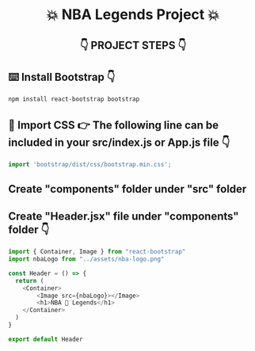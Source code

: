# <center>💥 NBA Legends Project 💥</center>

## <center>👇 PROJECT STEPS 👇</center>

## ⌨️ Install Bootstrap 👇

```bash
npm install react-bootstrap bootstrap
```

## 🚩 Import CSS 👉 The following line can be included in your src/index.js or App.js file 👇

```javascript
import 'bootstrap/dist/css/bootstrap.min.css';
```

## Create "components" folder under "src" folder

## Create "Header.jsx" file under "components" folder 👇

```javascript
import { Container, Image } from "react-bootstrap"
import nbaLogo from "../assets/nba-logo.png"

const Header = () => {
  return (
    <Container>
        <Image src={nbaLogo}></Image>
        <h1>NBA 🏀 Legends</h1>
    </Container>
  )
}

export default Header
```

## 

```javascript

```